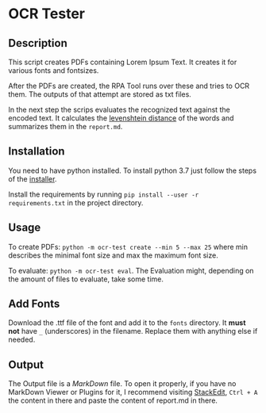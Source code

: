 # OCR Tester

## Description

This script creates PDFs containing Lorem Ipsum Text. It creates it for various fonts and fontsizes. 

After the PDFs are created, the RPA Tool runs over these and tries to OCR them. The outputs of that attempt are stored as txt files.

In the next step the scrips evaluates the recognized text against the encoded text. It calculates the
 [levenshtein distance](https://en.wikipedia.org/wiki/Levenshtein_distance?oldformat=true) of the words and summarizes 
 them in the `report.md`.

## Installation

You need to have python installed. To install python 3.7 just follow the steps of the [installer](https://www.python.org/downloads/).

Install the requirements by running `pip install --user -r requirements.txt` in the project directory.

## Usage

To create PDFs: `python -m ocr-test create --min 5 --max 25` where min describes the minimal font size and max 
the maximum font size.

To evaluate: `python -m ocr-test eval`. 
The Evaluation might, depending on the amount of files to evaluate, take some time.

## Add Fonts

Download the .ttf file of the font and add it to the `fonts` directory. It **must not**  have `_` (underscores) in the filename. Replace them with anything else if needed.

## Output

The Output file is a *MarkDown* file. To open it properly, if you have no MarkDown Viewer or Plugins for it,
 I recommend visiting [StackEdit](https://stackedit.io/app#), `Ctrl + A` the content in there and paste the content of report.md in there.